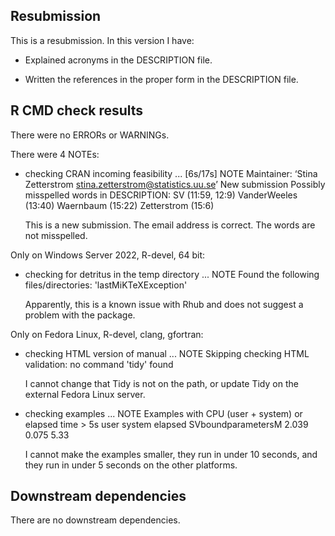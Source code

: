 ## Resubmission
This is a resubmission. In this version I have:

* Explained acronyms in the DESCRIPTION file.

* Written the references in the proper form in the DESCRIPTION file.

## R CMD check results
There were no ERRORs or WARNINGs. 

There were 4 NOTEs:

* checking CRAN incoming feasibility ... [6s/17s] NOTE
  Maintainer: ‘Stina Zetterstrom <stina.zetterstrom@statistics.uu.se>’
  New submission
  Possibly misspelled words in DESCRIPTION:
    SV (11:59, 12:9)
    VanderWeeles (13:40)
    Waernbaum (15:22)
    Zetterstrom (15:6)

  This is a new submission. The email address is correct. The words are not
  misspelled.


Only on Windows Server 2022, R-devel, 64 bit:
* checking for detritus in the temp directory ... NOTE
  Found the following files/directories:
  'lastMiKTeXException'
  
  Apparently, this is a known issue with Rhub and does not
  suggest a problem with the package.

Only on Fedora Linux, R-devel, clang, gfortran:
* checking HTML version of manual ... NOTE
  Skipping checking HTML validation: no command 'tidy' found
  
  I cannot change that Tidy is not on the path, or update Tidy on
  the external Fedora Linux server.
  

* checking examples ... NOTE
  Examples with CPU (user + system) or elapsed time > 5s
                      user system elapsed
  SVboundparametersM 2.039  0.075    5.33
  
  I cannot make the examples smaller, they run in under 10 seconds,
  and they run in under 5 seconds on the other platforms.




## Downstream dependencies
There are no downstream dependencies.
